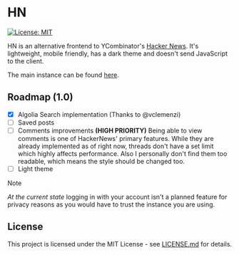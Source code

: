 # HN

[![License: MIT](https://img.shields.io/badge/License-MIT-yellow.svg)](https://opensource.org/licenses/MIT)

HN is an alternative frontend to YCombinator's [Hacker News](news.ycombinator.com/). It's lightweight, mobile friendly, has a dark theme and doesn't send JavaScript to the client.

The main instance can be found [here](https://hn.gigantino.dev).

## Roadmap (1.0)

- [x] Algolia Search implementation (Thanks to @vclemenzi)
- [ ] Saved posts
- [ ] Comments improvements **(HIGH PRIORITY)**
      Being able to view comments is one of HackerNews' primary features. While they are already implemented as of right now, threads don't have a set limit which highly affects performance. Also I personally don't find them too readable, which means the style should be changed too.
- [ ] Light theme

> [!NOTE]  
> _At the current state_ logging in with your account isn't a planned feature for privacy reasons as you would have to trust the instance you are using.

## License

This project is licensed under the MIT License - see [LICENSE.md](LICENSE.md) for details.
